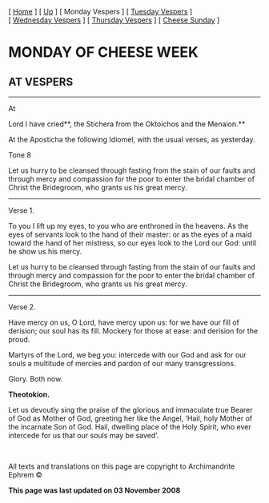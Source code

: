 \[ [Home](index.md) \] \[ [Up](cheese_week.md) \] \[ Monday Vespers \] \[ [Tuesday Vespers](CheeseTueVes.md) \] \[ [Wednesday Vespers](CheeseWedVes.md) \] \[ [Thursday Vespers](CheeseThuVes.md) \] \[ [Cheese Sunday](cheese.md) \]

MONDAY OF CHEESE WEEK
=====================

AT VESPERS
----------

****

At

Lord I have cried**, the Stichera from the Oktoichos and the Menaion.**

At the Aposticha the following Idiomel, with the usual verses, as yesterday.

Tone 8

Let us hurry to be cleansed through fasting from the stain of our faults and through mercy and compassion for the poor to enter the bridal chamber of Christ the Bridegroom, who grants us his great mercy.

****

Verse 1.

To you I lift up my eyes, to you who are enthroned in the heavens. As the eyes of servants look to the hand of their master: or as the eyes of a maid toward the hand of her mistress, so our eyes look to the Lord our God: until he show us his mercy.

Let us hurry to be cleansed through fasting from the stain of our faults and through mercy and compassion for the poor to enter the bridal chamber of Christ the Bridegroom, who grants us his great mercy.

****

Verse 2.

Have mercy on us, O Lord, have mercy upon us: for we have our fill of derision; our soul has its fill. Mockery for those at ease: and derision for the proud.

Martyrs of the Lord, we beg you: intercede with our God and ask for our souls a multitude of mercies and pardon of our many transgressions.

Glory. Both now.

**Theotokion.**

Let us devoutly sing the praise of the glorious and immaculate true Bearer of God as Mother of God, greeting her like the Angel, ‘Hail, holy Mother of the incarnate Son of God. Hail, dwelling place of the Holy Spirit, who ever intercede for us that our souls may be saved’.

 

All texts and translations on this page are copyright to
Archimandrite Ephrem ©

**This page was last updated on 03 November 2008**
